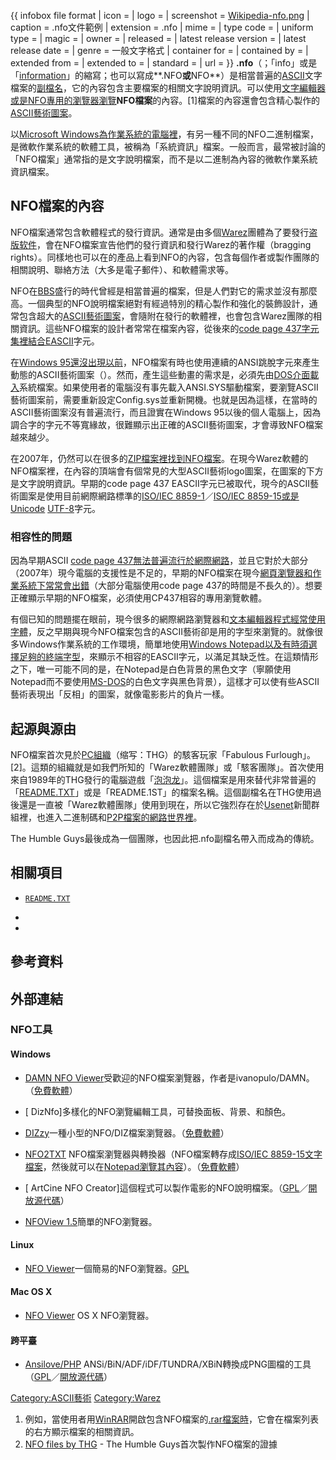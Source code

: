 {{ infobox file format | icon = | logo = | screenshot = [Wikipedia-nfo.png](https://zh.wikipedia.org/wiki/File:Wikipedia-nfo.png "fig:Wikipedia-nfo.png") | caption = .nfo文件範例 | extension = .nfo | mime = | type code = | uniform type = | magic = | owner = | released = | latest release version = | latest release date = | genre = 一般文字格式 | container for = | contained by = | extended from = | extended to = | standard = | url = }} **.nfo**（；「info」或是「[information](../Page/信息.md "wikilink")」的縮寫；也可以寫成**.NFO**或**NFO**）是相當普遍的[ASCII](../Page/ASCII.md "wikilink")文字檔案的[副檔名](../Page/文件扩展名.md "wikilink")，它的內容包含主要檔案的相關文字說明資訊。可以使用[文字編輯器或是NFO專用的瀏覽器瀏覽](https://zh.wikipedia.org/wiki/文本編輯器 "wikilink")**NFO檔案**的內容。\[1\]檔案的內容還會包含精心製作的[ASCII藝術圖案](../Page/ASCII艺术.md "wikilink")。

以[Microsoft Windows為作業系統的電腦裡](https://zh.wikipedia.org/wiki/Microsoft_Windows "wikilink")，有另一種不同的NFO二進制檔案，是微軟作業系統的軟體工具，被稱為「系統資訊」檔案。一般而言，最常被討論的「NFO檔案」通常指的是文字說明檔案，而不是以二進制為內容的微軟作業系統資訊檔案。

## NFO檔案的內容

NFO檔案通常包含軟體程式的發行資訊。通常是由多個[Warez](../Page/Warez.md "wikilink")團體為了要發行[盗版软件](../Page/Warez.md "wikilink")，會在NFO檔案宣告他們的發行資訊和發行Warez的著作權（bragging rights）。同樣地也可以在的產品上看到NFO的內容，包含每個作者或製作團隊的相關說明、聯絡方法（大多是電子郵件）、和軟體需求等。

NFO在[BBS](../Page/BBS.md "wikilink")盛行的時代曾經是相當普遍的檔案，但是人們對它的需求並沒有那麼高。一個典型的NFO說明檔案絕對有經過特別的精心製作和強化的裝飾設計，通常包含超大的[ASCII藝術圖案](../Page/ASCII艺术.md "wikilink")，會隨附在發行的軟體裡，也會包含Warez團隊的相關資訊。這些NFO檔案的設計者常常在檔案內容，從後來的[code page 437字元集裡結合](https://zh.wikipedia.org/wiki/代碼頁437 "wikilink")[EASCII](../Page/EASCII.md "wikilink")字元。

在[Windows 95還沒出現以前](../Page/Windows_95.md "wikilink")，NFO檔案有時也使用連續的ANSI跳脫字元來產生動態的ASCII藝術圖案（）。然而，產生這些動畫的需求是，必須先由[DOS介面載入](https://zh.wikipedia.org/wiki/COMMAND.COM "wikilink")系統檔案。如果使用者的電腦沒有事先載入ANSI.SYS驅動檔案，要瀏覽ASCII藝術圖案前，需要重新設定Config.sys並重新開機。也就是因為這樣，在當時的ASCII藝術圖案沒有普遍流行，而且證實在Windows 95以後的個人電腦上，因為調合字的字元不等寬緣故，很難顯示出正確的ASCII藝術圖案，才會導致NFO檔案越來越少。

在2007年，仍然可以在很多的[ZIP檔案裡找到NFO檔案](https://zh.wikipedia.org/wiki/ZIP_\(文件格式\) "wikilink")。在現今Warez軟體的NFO檔案裡，在內容的頂端會有個常見的大型ASCII藝術logo圖案，在圖案的下方是文字說明資訊。早期的code page 437 EASCII字元已被取代，現今的ASCII藝術圖案是使用目前網際網路標準的[ISO/IEC 8859-1](https://zh.wikipedia.org/wiki/ISO/IEC_8859-1 "wikilink")／[ISO/IEC 8859-15或是](https://zh.wikipedia.org/wiki/ISO/IEC_8859-15 "wikilink")[Unicode](https://zh.wikipedia.org/wiki/Unicode "wikilink") [UTF-8](../Page/UTF-8.md "wikilink")字元。

### 相容性的問題

因為早期ASCII [code page 437無法普遍流行於](https://zh.wikipedia.org/wiki/代碼頁437 "wikilink")[網際網路](../Page/万维网.md "wikilink")，並且它對於大部分（2007年）現今電腦的支援性是不足的，早期的NFO檔案在現今[網頁瀏覽器和](../Page/网页浏览器.md "wikilink")[作業系統下常常會出錯](../Page/操作系统.md "wikilink")（大部分電腦使用code page 437的時間是不長久的）。想要正確顯示早期的NFO檔案，必須使用CP437相容的專用瀏覽軟體。

有個已知的問題擺在眼前，現今很多的網際網路瀏覽器和[文本編輯器程式經常使用](https://zh.wikipedia.org/wiki/文本編輯器 "wikilink")[字體](../Page/字体.md "wikilink")，反之早期與現今NFO檔案包含的ASCII藝術卻是用的字型來瀏覽的。就像很多Windows作業系統的工作環境，簡單地使用[Windows Notepad以及有時須選擇足夠的終端字型](../Page/筆記本.md "wikilink")，來顯示不相容的EASCII字元，以滿足其缺乏性。在這類情形之下，唯一可能不同的是，在Notepad是白色背景的黑色文字（寧願使用Notepad而不要使用[MS-DOS](../Page/MS-DOS.md "wikilink")的白色文字與黑色背景），這樣才可以使有些ASCII藝術表現出「反相」的圖案，就像電影影片的負片一樣。

## 起源與源由

NFO檔案首次見於[PC組織](../Page/IBM_PC.md "wikilink")（缩写：THG）的駭客玩家「Fabulous Furlough」。\[2\]。這類的組織就是如我們所知的「Warez軟體團隊」或「駭客團隊」。首次使用來自1989年的THG發行的電腦遊戲「[泡泡龙](../Page/泡泡龙_\(1986年游戏\).md "wikilink")」。這個檔案是用來替代非常普遍的「[README.TXT](../Page/Readme.md "wikilink")」或是「README.1ST」的檔案名稱。這個副檔名在THG使用過後還是一直被「Warez軟體團隊」使用到現在，所以它強烈存在於[Usenet](../Page/Usenet.md "wikilink")新聞群組裡，也進入二進制碼和[P2P檔案的網路世界裡](https://zh.wikipedia.org/wiki/點對點技術 "wikilink")。

The Humble Guys最後成為一個團隊，也因此把.nfo副檔名帶入而成為的傳統。

## 相關項目

  - [`README.TXT`](../Page/Readme.md "wikilink")

  -

  -
## 參考資料

<references />

## 外部連結

### NFO工具

#### Windows

  - [DAMN NFO Viewer](http://www.softpedia.com/get/Office-tools/Text-editors/DAMN-NFO-Viewer.shtml)受歡迎的NFO檔案瀏覽器，作者是ivanopulo/DAMN。（[免費軟體](../Page/免費軟體.md "wikilink")）

  - \[ DizNfo\]多樣化的NFO瀏覽編輯工具，可替換面板、背景、和顏色。

  - [DIZzy](http://members.ozemail.com.au/~nulifetv/freezip/freeware/#dizzy)一種小型的NFO/DIZ檔案瀏覽器。（[免費軟體](../Page/免費軟體.md "wikilink")）

  - [NFO2TXT](https://web.archive.org/web/20070128140659/http://ds6.ovh.org/nfo2txt/nfo2txten.html) NFO檔案瀏覽器與轉換器（NFO檔案轉存成[ISO/IEC 8859-15文字檔案](https://zh.wikipedia.org/wiki/ISO/IEC_8859-15 "wikilink")，然後就可以在[Notepad瀏覽其內容](../Page/筆記本.md "wikilink")）。（[免費軟體](../Page/免費軟體.md "wikilink")）

  - \[ ArtCine NFO Creator\]這個程式可以製作電影的NFO說明檔案。（[GPL](../Page/GNU通用公共许可证.md "wikilink")／[開放源代碼](../Page/开放源代码.md "wikilink")）

  - [NFOView 1.5](http://dfg-crew.com/index.php?entry=entry050703-125045)簡單的NFO瀏覽器。

#### Linux

  - [NFO Viewer](https://web.archive.org/web/20090508061943/http://home.gna.org/nfoview/)一個簡易的NFO瀏覽器。[GPL](https://zh.wikipedia.org/wiki/GPL "wikilink")

#### Mac OS X

  - [NFO Viewer](http://mac.softpedia.com/get/Word-Processing/NFOViewer.shtml) OS X NFO瀏覽器。

#### 跨平臺

  - [Ansilove/PHP](http://ansilove.sourceforge.net) ANSi/BiN/ADF/iDF/TUNDRA/XBiN轉換成PNG圖檔的工具（[GPL](../Page/GNU通用公共许可证.md "wikilink")／[開放源代碼](../Page/开放源代码.md "wikilink")）

[Category:ASCII藝術](https://zh.wikipedia.org/wiki/Category:ASCII藝術 "wikilink") [Category:Warez](https://zh.wikipedia.org/wiki/Category:Warez "wikilink")

1.  例如，當使用者用[WinRAR](../Page/WinRAR.md "wikilink")開啟包含NFO檔案的[.rar檔案時](https://zh.wikipedia.org/wiki/rAR "wikilink")，它會在檔案列表的右方顯示檔案的相關資訊。
2.  [NFO files by THG](http://www.textfiles.com/piracy/HUMBLE/) - The Humble Guys首次製作NFO檔案的證據